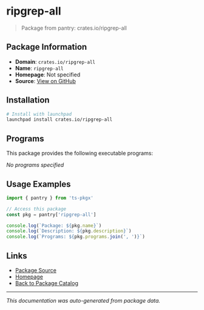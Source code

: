 # ripgrep-all

> Package from pantry: crates.io/ripgrep-all

## Package Information

- **Domain**: `crates.io/ripgrep-all`
- **Name**: `ripgrep-all`
- **Homepage**: Not specified
- **Source**: [View on GitHub](https://github.com/pkgxdev/pantry/tree/main/projects/crates.io/ripgrep-all/package.yml)

## Installation

```bash
# Install with launchpad
launchpad install crates.io/ripgrep-all
```

## Programs

This package provides the following executable programs:

*No programs specified*

## Usage Examples

```typescript
import { pantry } from 'ts-pkgx'

// Access this package
const pkg = pantry['ripgrep-all']

console.log(`Package: ${pkg.name}`)
console.log(`Description: ${pkg.description}`)
console.log(`Programs: ${pkg.programs.join(', ')}`)
```

## Links

- [Package Source](https://github.com/pkgxdev/pantry/tree/main/projects/crates.io/ripgrep-all/package.yml)
- [Homepage](#)
- [Back to Package Catalog](../../../package-catalog.md)

---

*This documentation was auto-generated from package data.*
